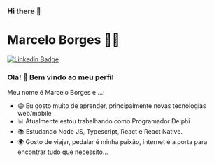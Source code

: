 
### Hi there 👋

<!--
**marcelo-borges/marcelo-borges** is a ✨ _special_ ✨ repository because its `README.md` (this file) appears on your GitHub profile.

Here are some ideas to get you started:

- 🔭 I’m currently working on ...
- 🌱 I’m currently learning ...
- 👯 I’m looking to collaborate on ...
- 🤔 I’m looking for help with ...
- 💬 Ask me about ...
- 📫 How to reach me: ...
- 😄 Pronouns: ...
- ⚡ Fun fact: ...
-->

# Marcelo Borges :man_technologist:

[![Linkedin Badge](https://img.shields.io/badge/-LinkedIn-blue?style=flat-square&logo=Linkedin&logoColor=white&link=https://www.linkedin.com/in/marcelo-rodrigues-borges/)](https://www.linkedin.com/in/marcelo-rodrigues-borges/)

### Olá! 👋 Bem vindo ao meu perfil

Meu nome é Marcelo Borges e ...:

 - 😄 Eu gosto muito de aprender, principalmente novas tecnologias web/mobile
 - 📊 Atualmente estou trabalhando como Programador Delphi
 - 📚 Estudando Node JS, Typescript, React e React Native.
 - 🌍 Gosto de viajar, pedalar é minha paixão, internet é a porta para encontrar tudo que necessito...

